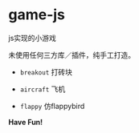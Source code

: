 # game-js
js实现的小游戏

未使用任何三方库／插件，纯手工打造。

 + `breakout`   打砖块
 
 + `aircraft`   飞机
 
 + `flappy`   仿flappybird

**Have Fun!**
